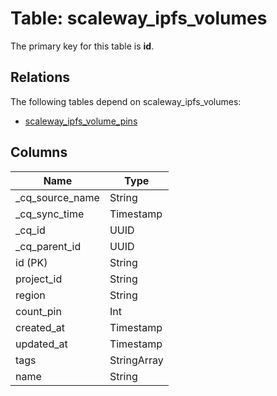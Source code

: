 # Table: scaleway_ipfs_volumes

The primary key for this table is **id**.

## Relations

The following tables depend on scaleway_ipfs_volumes:
  - [scaleway_ipfs_volume_pins](scaleway_ipfs_volume_pins.md)

## Columns

| Name          | Type          |
| ------------- | ------------- |
|_cq_source_name|String|
|_cq_sync_time|Timestamp|
|_cq_id|UUID|
|_cq_parent_id|UUID|
|id (PK)|String|
|project_id|String|
|region|String|
|count_pin|Int|
|created_at|Timestamp|
|updated_at|Timestamp|
|tags|StringArray|
|name|String|